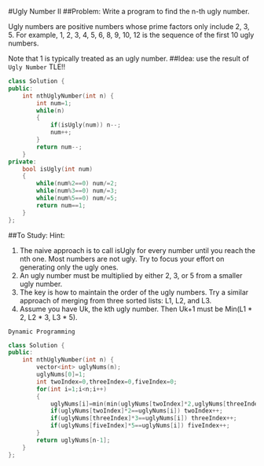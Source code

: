 #Ugly Number II
##Problem:
Write a program to find the n-th ugly number.

Ugly numbers are positive numbers whose prime factors only include 2, 3, 5. For example, 1, 2, 3, 4, 5, 6, 8, 9, 10, 12 is the sequence of the first 10 ugly numbers.

Note that 1 is typically treated as an ugly number.
##Idea:
use the result of `Ugly Number` TLE!!
```cpp
class Solution {
public:
    int nthUglyNumber(int n) {
        int num=1;
        while(n)
        {
            if(isUgly(num)) n--;
            num++;
        }
        return num--;
    }
private:
    bool isUgly(int num)
    {
        while(num%2==0) num/=2;
        while(num%3==0) num/=3;
        while(num%5==0) num/=5;
        return num==1;
    }
};
```
##To Study:
Hint:

1. The naive approach is to call isUgly for every number until you reach the nth one. Most numbers are not ugly. Try to focus your effort on generating only the ugly ones.
2. An ugly number must be multiplied by either 2, 3, or 5 from a smaller ugly number.
3. The key is how to maintain the order of the ugly numbers. Try a similar approach of merging from three sorted lists: L1, L2, and L3.
4. Assume you have Uk, the kth ugly number. Then Uk+1 must be Min(L1 * 2, L2 * 3, L3 * 5).  

`Dynamic Programming`
```cpp
class Solution {
public:
    int nthUglyNumber(int n) {
        vector<int> uglyNums(n);
        uglyNums[0]=1;
        int twoIndex=0,threeIndex=0,fiveIndex=0;
        for(int i=1;i<n;i++)
        {
            uglyNums[i]=min(min(uglyNums[twoIndex]*2,uglyNums[threeIndex]*3),uglyNums[fiveIndex]*5);
            if(uglyNums[twoIndex]*2==uglyNums[i]) twoIndex++;
            if(uglyNums[threeIndex]*3==uglyNums[i]) threeIndex++;
            if(uglyNums[fiveIndex]*5==uglyNums[i]) fiveIndex++;
        }
        return uglyNums[n-1];
    }
};
```